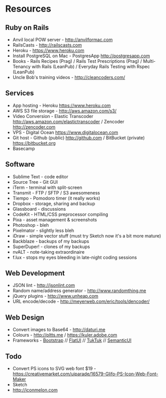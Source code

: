 # Resources

## Ruby on Rails

- Anvil local POW server - http://anvilformac.com
- RailsCasts - http://railscasts.com
- Heroku - https://www.heroku.com
- Install PostgreSQL on Mac - PostgresApp http://postgresapp.com
- Books - Rails Recipes (Prag) / Rails Test Prescriptions (Prag) / Multi-Tenancy with Rails (LeanPub) / Everyday Rails Testing with Rspec (LeanPub)
- Uncle Bob's training videos - http://cleancoders.com/

## Services

- App hosting - Heroku https://www.heroku.com
- AWS S3 file storage - http://aws.amazon.com/s3/
- Video Conversion - Elastic Transcoder http://aws.amazon.com/elastictranscoder / Zencoder http://zencoder.com
- VPS - Digital Ocean https://www.digitalocean.com
- Git host - Github (public) http://github.com / BitBucket (private) https://bitbucket.org
- Basecamp

## Software
- Sublime Text - code editor
- Source Tree - Git GUI
- iTerm - terminal with split-screen
- Transmit - FTP / SFTP / S3 awesomeness
- Tiempo - Pomodoro timer (it really works)
- Dropbox - storage, sharing and backup
- Glassboard - discussions
- CodeKit - HTML/CSS preprocessor compiling
- Pixa - asset management & screenshots
- Photoshop - bleh
- Pixelmator - slightly less bleh
- iDraw - simple vector stuff (must try Sketch now it's a bit more mature)
- Backblaze - backups of my backups
- SuperDuper! - clones of my backups
- nvALT - note-taking extraordinaire
- f.lux - stops my eyes bleeding in late-night coding sessions

## Web Development

- JSON lint - http://jsonlint.com
- Random name/address generator - http://www.randomthing.me
- jQuery plugins - http://www.unheap.com
- URL encode/decode - http://meyerweb.com/eric/tools/dencoder/

## Web Design

- Convert images to Base64 - http://daturi.me
- Colours - http://pltts.me / https://kuler.adobe.com
- Frameworks - [Bootstrap](http://getbootstrap.com) // [FlatUI](http://designmodo.github.io/Flat-UI) // [TukTuk](http://tuktuk.tapquo.com) // [SemanticUI](http://semantic-ui.com)

## Todo
- Convert PS icons to SVG web font $19 - https://creativemarket.com/uiparade/16579-Glifo-PS-Icon-Web-Font-Maker
- Sketch
- http://iconmelon.com
